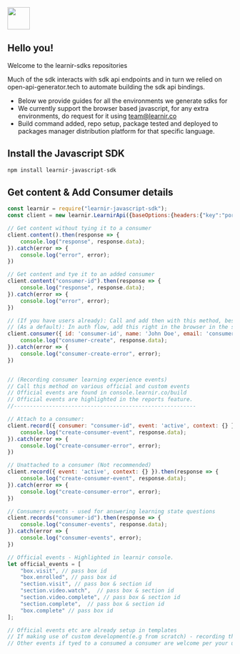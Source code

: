 
[<img src="https://learnir.co/logo.svg" width="50"/>](https://learnir.co/logo.svg)

## Hello you!
Welcome to the learnir-sdks repositories

Much of the sdk interacts with sdk api endpoints and in turn we relied on open-api-generator.tech to
automate building the sdk api bindings.
- Below we provide guides for all the environments we generate sdks for
- We currently support the browser based javascript, for any extra environments, do request for it using team@learnir.co
- Build command added, repo setup, package tested and deployed to packages manager distribution platform for that specific language.



## Install the Javascript SDK
```javascript
npm install learnir-javascript-sdk
```

## Get content & Add Consumer details
````javascript
const learnir = require("learnir-javascript-sdk");
const client = new learnir.LearnirApi({baseOptions:{headers:{"key":"port-access-key-from-console-dashboard"}}});

// Get content without tying it to a consumer
client.content().then(response => {
    console.log("response", response.data);
}).catch(error => {
    console.log("error", error);
})

// Get content and tye it to an added consumer 
client.content("consumer-id").then(response => {
    console.log("response", response.data);
}).catch(error => {
    console.log("error", error);
})

// (If you have users already): Call and add then with this method, best in batches
// (As a default): In auth flow, add this right in the browser in the signup process
client.consumer({ id: 'consumer-id', name: 'John Doe', email: 'consumer@email.com' }).then(response => {
    console.log("consumer-create", response.data);
}).catch(error => {
    console.log("consumer-create-error", error);
})


// (Recording consumer learning experience events) 
// Call this method on various official and custom events
// Official events are found in console.learnir.co/build
// Official events are highlighted in the reports feature.
//---------------------------------------------------------

// Attach to a consumer:
client.record({ consumer: "consumer-id", event: 'active', context: {} }).then(response => {
    console.log("create-consumer-event", response.data);
}).catch(error => {
    console.log("create-consumer-error", error);
})

// Unattached to a consumer (Not recommended)
client.record({ event: 'active', context: {} }).then(response => {
    console.log("create-consumer-event", response.data);
}).catch(error => {
    console.log("create-consumer-error", error);
})

// Consumers events - used for answering learning state questions
client.records("consumer-id").then(response => {
    console.log("consumer-events", response.data);
}).catch(error => {
    console.log("consumer-events", error);
})

// Official events - Highlighted in learnir console.
let official_events = [
    "box.visit", // pass box id
    "box.enrolled", // pass box id
    "section.visit", // pass box & section id
    "section.video.watch",  // pass box & section id
    "section.video.complete", // pass box & section id
    "section.complete",  // pass box & section id
    "box.complete" // pass box id
];

// Official events etc are already setup in templates
// If making use of custom development(e.g from scratch) - recording these events is required
// Other events if tyed to a consumed a consumer are welcome per your use case.
`````